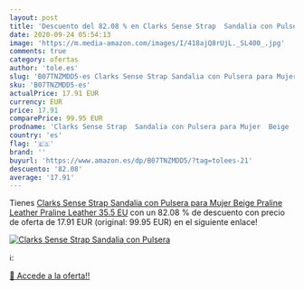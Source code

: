 ```yaml
---
layout: post
title: 'Descuento del 82.08 % en Clarks Sense Strap  Sandalia con Pulsera'
date: 2020-09-24 05:54:13
image: 'https://m.media-amazon.com/images/I/418ajQ8rUjL._SL400_.jpg'
comments: true
category: ofertas
author: 'tole.es'
slug: 'B07TNZMDD5-es Clarks Sense Strap Sandalia con Pulsera para Mujer Beige...'
sku: 'B07TNZMDD5-es'
actualPrice: 17.91 EUR
currency: EUR
price: 17.91
comparePrice: 99.95 EUR
prodname: 'Clarks Sense Strap  Sandalia con Pulsera para Mujer  Beige  Praline Leather Praline Leather   35.5 EU'
country: 'es'
flag: '🇪🇸'
brand: ''
buyurl: 'https://www.amazon.es/dp/B07TNZMDD5/?tag=tolees-21'
descuento: '82.08'
average: '17.91'
---
```


Tienes [Clarks Sense Strap  Sandalia con Pulsera para Mujer  Beige  Praline Leather Praline Leather   35.5 EU](https://www.amazon.es/dp/B07TNZMDD5/?tag=tolees-21) con un 82.08 % de descuento con precio de oferta de 17.91 EUR (original: 99.95 EUR) en el siguiente enlace!

[![Clarks Sense Strap  Sandalia con Pulsera](https://m.media-amazon.com/images/I/418ajQ8rUjL._SL400_.jpg)](https://www.amazon.es/dp/B07TNZMDD5/?tag=tolees-21)

ℹ️:


[🛒 Accede a la oferta!!](https://www.amazon.es/dp/B07TNZMDD5/?tag=tolees-21)
